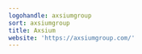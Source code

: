 ```yaml
---
logohandle: axsiumgroup
sort: axsiumgroup
title: Axsium
website: 'https://axsiumgroup.com/'
---
```

